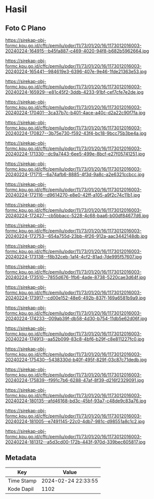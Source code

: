 # Hasil

## Foto C Plano

https://sirekap-obj-formc.kpu.go.id/cffc/pemilu/pdpr/11/73/01/20/16/1173012016003-20240224-164915--b45fa887-c469-4020-94f8-b682b5962664.jpg

https://sirekap-obj-formc.kpu.go.id/cffc/pemilu/pdpr/11/73/01/20/16/1173012016003-20240224-165441--984619e3-6396-407e-9e46-1fde21363e53.jpg

https://sirekap-obj-formc.kpu.go.id/cffc/pemilu/pdpr/11/73/01/20/16/1173012016003-20240224-165929--e81c45f2-3ddb-4233-91bf-cef7cfe7e2de.jpg

https://sirekap-obj-formc.kpu.go.id/cffc/pemilu/pdpr/11/73/01/20/16/1173012016003-20240224-170401--3ca37b7c-b401-4ace-a40c-d2a22c90f7fa.jpg

https://sirekap-obj-formc.kpu.go.id/cffc/pemilu/pdpr/11/73/01/20/16/1173012016003-20240224-170827--3b75e730-f592-43f4-bc18-9bcc75b3be4a.jpg

https://sirekap-obj-formc.kpu.go.id/cffc/pemilu/pdpr/11/73/01/20/16/1173012016003-20240224-171330--dc9a7443-6ee5-499e-8bcf-e27f05741251.jpg

https://sirekap-obj-formc.kpu.go.id/cffc/pemilu/pdpr/11/73/01/20/16/1173012016003-20240224-171715--6a74afb6-8885-4f3d-9a8c-a2e6321ccbcc.jpg

https://sirekap-obj-formc.kpu.go.id/cffc/pemilu/pdpr/11/73/01/20/16/1173012016003-20240224-172116--d9614270-e8e0-42ff-a105-a9f2c74c11b1.jpg

https://sirekap-obj-formc.kpu.go.id/cffc/pemilu/pdpr/11/73/01/20/16/1173012016003-20240224-172427--cb5bbacc-5228-4c68-baa6-b00df84677d6.jpg

https://sirekap-obj-formc.kpu.go.id/cffc/pemilu/pdpr/11/73/01/20/16/1173012016003-20240224-172753--654a755d-23bb-4f26-912a-aac3442148db.jpg

https://sirekap-obj-formc.kpu.go.id/cffc/pemilu/pdpr/11/73/01/20/16/1173012016003-20240224-173138--f8b32ceb-1af4-4cf2-81ad-7de995f57607.jpg

https://sirekap-obj-formc.kpu.go.id/cffc/pemilu/pdpr/11/73/01/20/16/1173012016003-20240224-173510--7855d676-1fb6-4ade-8738-5220cae3d64f.jpg

https://sirekap-obj-formc.kpu.go.id/cffc/pemilu/pdpr/11/73/01/20/16/1173012016003-20240224-173917--cd00e152-48e6-492b-837f-169a6581b9a9.jpg

https://sirekap-obj-formc.kpu.go.id/cffc/pemilu/pdpr/11/73/01/20/16/1173012016003-20240224-174233--009ab39f-db58-4d30-b754-11db5e62d06f.jpg

https://sirekap-obj-formc.kpu.go.id/cffc/pemilu/pdpr/11/73/01/20/16/1173012016003-20240224-174913--aa52b099-83c8-4bf6-b29f-c8e811227fc0.jpg

https://sirekap-obj-formc.kpu.go.id/cffc/pemilu/pdpr/11/73/01/20/16/1173012016003-20240224-175430--5438330d-b40f-495f-829f-03c87c71dedb.jpg

https://sirekap-obj-formc.kpu.go.id/cffc/pemilu/pdpr/11/73/01/20/16/1173012016003-20240224-175839--f991c7b6-6288-47af-8f39-d216f2329091.jpg

https://sirekap-obj-formc.kpu.go.id/cffc/pemilu/pdpr/11/73/01/20/16/1173012016003-20240224-180135--afd46168-bd3c-45bf-93a7-c48de9c83a76.jpg

https://sirekap-obj-formc.kpu.go.id/cffc/pemilu/pdpr/11/73/01/20/16/1173012016003-20240224-181005--e7491145-22c0-4db7-981c-d98551a8c1c2.jpg

https://sirekap-obj-formc.kpu.go.id/cffc/pemilu/pdpr/11/73/01/20/16/1173012016003-20240224-181312--a5d3cd00-172b-443f-970d-339bec605817.jpg


## Metadata

| Key        | Value               |
| ---------- | ------------------- |
| Time Stamp | 2024-02-24 22:33:55 |
| Kode Dapil | 1102                |



